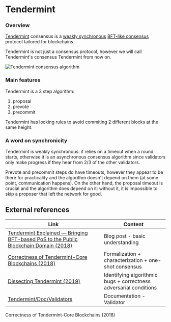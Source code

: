 # Tendermint

### Overview

[Tendermint](https://tendermint.com) consensus is a [weakly synchronous](../../../vocabulary/network-partion-synchronicity.md) [BFT-like consensus](../../consensus-families/practical-byzantine-fault-tolerance-pbft.md) protocol tailored for blockchains.

Tendermint is not just a consensus protocol, however we will call Tendermint's consensus Tendermint from now on.

![Tendermint consensus algorithm](../../../.gitbook/assets/Overview\(1\).png)

### Main features

Tendermint is a 3 step algorithm:

1. proposal
2. prevote
3. precommit

Tendermint has locking rules to avoid commiting 2 different blocks at the same height.

### A word on synchronicity

Tendermint is weakly synchronous: it relies on a timeout when a round starts, otherwise it is an asynchronous consensus algorithm since validators only make progress if they hear from 2/3 of the other validators.

Prevote and precommit steps do have timeouts, however they appear to be there for practicality and the algorithm doesn't depend on them (at some point, communication happens). On the other hand, the proposal timeout is crucial and the algorithm does depend on it: without it, it is impossible to skip a proposer that left the network for good.

## External references

| Link                                                                                                                                                                                                         | Content                                                           |
| ------------------------------------------------------------------------------------------------------------------------------------------------------------------------------------------------------------ | ----------------------------------------------------------------- |
| [Tendermint Explained — Bringing BFT-based PoS to the Public Blockchain Domain (2018)](https://blog.cosmos.network/tendermint-explained-bringing-bft-based-pos-to-the-public-blockchain-domain-f22e274a0fdb) | Blog post - basic understanding                                   |
| [Correctness of Tendermint-Core Blockchains (2018)](https://drops.dagstuhl.de/opus/volltexte/2018/10076/pdf/LIPIcs-OPODIS-2018-16.pdf)                                                                       | Formalization + characterization + one-shot consensus             |
| [Dissecting Tendermint (2019)](https://hal.archives-ouvertes.fr/hal-01881212/document)                                                                                                                       | Identifying algorithmic bugs + correctness adversarial conditions |
| [Tendermint/Doc/Validators](https://docs.tendermint.com/master/nodes/validators.html)                                                                                                                        | Documentation - Validator                                         |

Correctness of Tendermint-Core Blockchains (2018)

